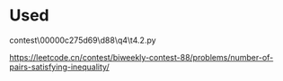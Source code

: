 
# Used

contest\00000c275d69\d88\q4\t4.2.py

https://leetcode.cn/contest/biweekly-contest-88/problems/number-of-pairs-satisfying-inequality/